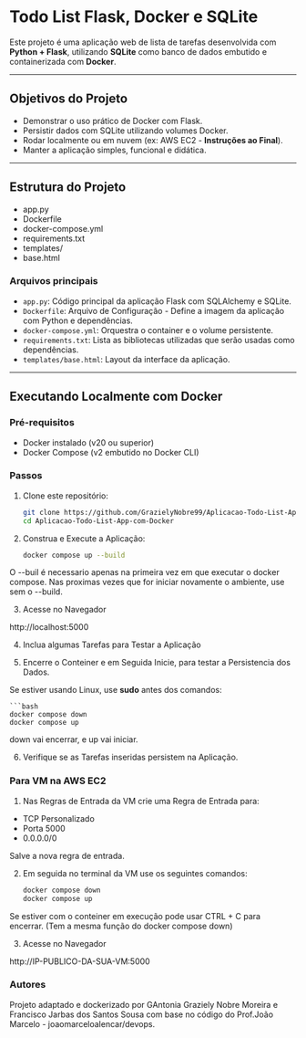 # Todo List Flask, Docker e SQLite

Este projeto é uma aplicação web de lista de tarefas desenvolvida com **Python + Flask**, utilizando **SQLite** como banco de dados embutido e containerizada com **Docker**.

---

## Objetivos do Projeto

- Demonstrar o uso prático de Docker com Flask.
- Persistir dados com SQLite utilizando volumes Docker.
- Rodar localmente ou em nuvem (ex: AWS EC2 - **Instruções ao Final**).
- Manter a aplicação simples, funcional e didática.

---

## Estrutura do Projeto

 - app.py
 - Dockerfile
 - docker-compose.yml
 - requirements.txt
 - templates/
 - base.html


### Arquivos principais

- `app.py`: Código principal da aplicação Flask com SQLAlchemy e SQLite.
- `Dockerfile`: Arquivo de Configuração - Define a imagem da aplicação com Python e dependências.
- `docker-compose.yml`: Orquestra o container e o volume persistente.
- `requirements.txt`: Lista as bibliotecas utilizadas que serão usadas como dependências.
- `templates/base.html`: Layout da interface da aplicação.

---

## Executando Localmente com Docker

### Pré-requisitos

- Docker instalado (v20 ou superior)
- Docker Compose (v2 embutido no Docker CLI)

### Passos

1. Clone este repositório:

   ```bash
   git clone https://github.com/GrazielyNobre99/Aplicacao-Todo-List-App-com-Docker.git
   cd Aplicacao-Todo-List-App-com-Docker

2. Construa e Execute a Aplicação:

    ```bash
    docker compose up --build

O --buil é necessario apenas na primeira vez em que executar o docker compose.
Nas proximas vezes que for iniciar novamente o ambiente, use sem o --build.

3. Acesse no Navegador

http://localhost:5000

4. Inclua algumas Tarefas para Testar a Aplicação

5. Encerre o Conteiner e em Seguida Inicie, para testar a Persistencia dos Dados.

Se estiver usando Linux, use **sudo** antes dos comandos:
    
    ```bash
    docker compose down
    docker compose up

down vai encerrar, e up vai iniciar. 

6. Verifique se as Tarefas inseridas persistem na Aplicação.

### Para VM na AWS EC2

1. Nas Regras de Entrada da VM crie uma Regra de Entrada para:

- TCP Personalizado
- Porta 5000
- 0.0.0.0/0

Salve a nova regra de entrada.

2. Em seguida no terminal da VM use os seguintes comandos:
    
    ```bash
    docker compose down
    docker compose up

Se estiver com o conteiner em execução pode usar CTRL + C para encerrar.
(Tem a mesma função do docker compose down) 

3. Acesse no Navegador

http://IP-PUBLICO-DA-SUA-VM:5000


### Autores

Projeto adaptado e dockerizado por GAntonia Graziely Nobre Moreira e Francisco Jarbas dos Santos Sousa com base no código do Prof.João Marcelo - joaomarceloalencar/devops.
